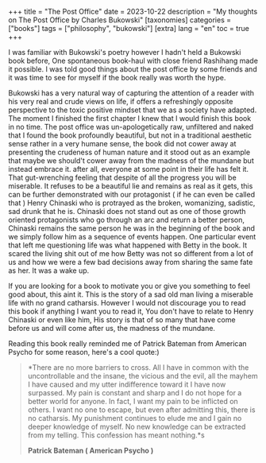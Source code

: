 +++
title = "The Post Office"
date = 2023-10-22
description = "My thoughts on The Post Office by Charles Bukowski"
[taxonomies]
categories = ["books"]
tags = ["philosophy", "bukowski"]
[extra]
lang = "en"
toc = true
+++

I was familiar with Bukowski's poetry however I hadn't held a Bukowski book before, One spontaneous book-haul with close friend Rashihang made it possible. I was told good things about the post office by some friends and it was time to see for myself if the book really was worth the hype.

Bukowski has a very natural way of capturing the attention of a reader with his very real and crude views on life, if offers a refreshingly opposite perspective to the toxic positive mindset that we as a society have adapted. The moment I finished the first chapter I knew that I would finish this book in no time. The post office was un-apologetically raw, unfiltered and naked that I found the book profoundly beautiful, but not in a traditional aesthetic sense rather in a very humane sense, the book did not cower away at presenting the crudeness of human nature and it stood out as an example that maybe we should't cower away from the madness of the mundane but instead embrace it. after all, everyone at some point in their life has felt it. That gut-wrenching feeling that despite of all the progress you will be miserable. It refuses to be a beautiful lie and remains as real as it gets, this can be further demonstrated with our protagonist ( if he can even be called that ) Henry Chinaski who is protrayed as the broken, womanizing, sadistic, sad drunk that he is. Chinaski does not stand out as one of those growth oriented protagonists who go through an arc and return a better person, Chinaski remains the same person he was in the beginning of the book and we simply follow him as a sequence of events happen. One particular event that left me questioning life was what happened with Betty in the book. It scared the living shit out of me how Betty was not so different from a lot of us and how we were a few bad decisions away from sharing the same fate as her. It was a wake up.

If you are looking for a book to motivate you or give you something to feel good about, this aint it. This is the story of a sad old man living a miserable life with no grand catharsis. However I would not discourage you to read this book if anything I want you to read it, You don't have to relate to Henry Chinaski or even like him, His story is that of so many that have come before us and will come after us, the madness of the mundane.

Reading this book really reminded me of Patrick Bateman from American Psycho for some reason, here's a cool quote:)

> *There are no more barriers to cross. All I have in common with the uncontrollable and the insane, the vicious and the evil, all the mayhem I have caused and my utter indifference toward it I have now surpassed. My pain is constant and sharp and I do not hope for a better world for anyone. In fact, I want my pain to be inflicted on others. I want no one to escape, but even after admitting this, there is no catharsis. My punishment continues to elude me and I gain no deeper knowledge of myself. No new knowledge can be extracted from my telling. This confession has meant nothing.*s
>
> **Patrick Bateman ( American Psycho )**
